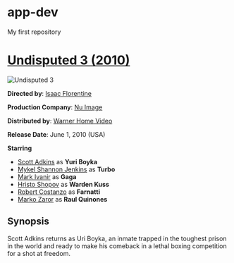 # app-dev
My first repository

# [Undisputed 3 (2010)](https://www.google.com/search?hl=en-GB&sxsrf=APwXEdf_f5BCtwWh7virU90YFc4TtAyGqQ:1684506105833&source=lnms&tbm=isch&si=AMnBZoG3LdTOK9CLLaTEr5J1eNwTVH5h7ALUg4sBpibgoFtrT4UxlBtELyLeD9IHkuqsOMpIROD8nFJzjaKQiT7VvtLki6voE6bo-QGIzWni1Bv29POOmWg=&q=undisputed%203&sa=X&ved=2ahUKEwiolr2gyoH_AhXLc94KHQryAXMQ_AUoAnoECAEQBA&biw=1366&bih=657&dpr=1#imgrc=gTy7YhcSIJIM3M)
![Undisputed 3](https://github.com/malingerenato254513/app-dev/assets/134064168/669c4b4a-6fff-47d3-8013-d24df6e8fdd7)

**Directed by**: [Isaac Florentine](https://en.wikipedia.org/wiki/Isaac_Florentine)

**Production Company**: [Nu Image](https://en.wikipedia.org/wiki/Millennium_Media)

**Distributed by**: [Warner Home Video](https://en.wikipedia.org/wiki/Warner_Bros._Home_Entertainment)

**Release Date**: June 1, 2010 (USA)

**Starring**
- [Scott Adkins](https://en.wikipedia.org/wiki/Scott_Adkins) as **Yuri Boyka**
- [Mykel Shannon Jenkins](https://en.wikipedia.org/wiki/Mykel_Shannon_Jenkins) as **Turbo**
- [Mark Ivanir](https://en.wikipedia.org/wiki/Mark_Ivanir) as **Gaga**
- [Hristo Shopov](https://en.wikipedia.org/wiki/Hristo_Shopov) as **Warden Kuss**
- [Robert Costanzo](https://en.wikipedia.org/wiki/Robert_Costanzo) as **Farnatti**
- [Marko Zaror](https://en.wikipedia.org/wiki/Marko_Zaror) as **Raul Quinones**

## Synopsis
Scott Adkins returns as Uri Boyka, an inmate trapped in the toughest prison in the world and ready to make his comeback in a lethal boxing competition for a shot at freedom.
